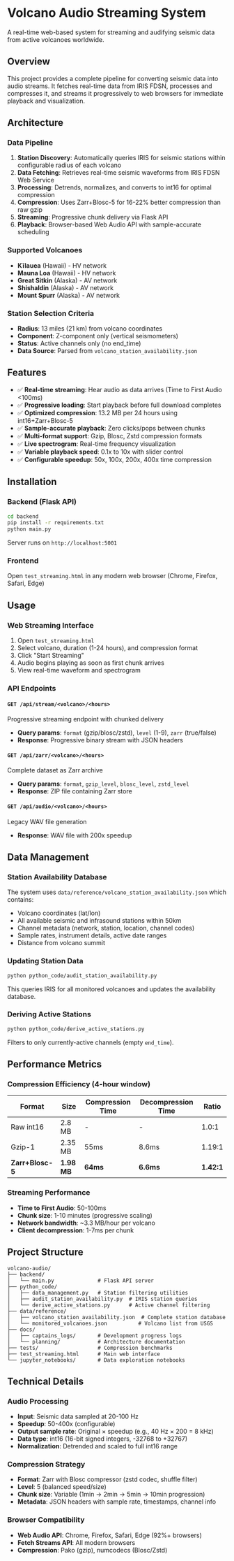 # Volcano Audio Streaming System

A real-time web-based system for streaming and audifying seismic data from active volcanoes worldwide.

## Overview

This project provides a complete pipeline for converting seismic data into audio streams. It fetches real-time data from IRIS FDSN, processes and compresses it, and streams it progressively to web browsers for immediate playback and visualization.

## Architecture

### Data Pipeline
1. **Station Discovery**: Automatically queries IRIS for seismic stations within configurable radius of each volcano
2. **Data Fetching**: Retrieves real-time seismic waveforms from IRIS FDSN Web Service
3. **Processing**: Detrends, normalizes, and converts to int16 for optimal compression
4. **Compression**: Uses Zarr+Blosc-5 for 16-22% better compression than raw gzip
5. **Streaming**: Progressive chunk delivery via Flask API
6. **Playback**: Browser-based Web Audio API with sample-accurate scheduling

### Supported Volcanoes
- **Kīlauea** (Hawaii) - HV network
- **Mauna Loa** (Hawaii) - HV network
- **Great Sitkin** (Alaska) - AV network
- **Shishaldin** (Alaska) - AV network
- **Mount Spurr** (Alaska) - AV network

### Station Selection Criteria
- **Radius**: 13 miles (21 km) from volcano coordinates
- **Component**: Z-component only (vertical seismometers)
- **Status**: Active channels only (no end_time)
- **Data Source**: Parsed from `volcano_station_availability.json`

## Features

- ✅ **Real-time streaming**: Hear audio as data arrives (Time to First Audio <100ms)
- ✅ **Progressive loading**: Start playback before full download completes
- ✅ **Optimized compression**: 13.2 MB per 24 hours using int16+Zarr+Blosc-5
- ✅ **Sample-accurate playback**: Zero clicks/pops between chunks
- ✅ **Multi-format support**: Gzip, Blosc, Zstd compression formats
- ✅ **Live spectrogram**: Real-time frequency visualization
- ✅ **Variable playback speed**: 0.1x to 10x with slider control
- ✅ **Configurable speedup**: 50x, 100x, 200x, 400x time compression

## Installation

### Backend (Flask API)
```bash
cd backend
pip install -r requirements.txt
python main.py
```
Server runs on `http://localhost:5001`

### Frontend
Open `test_streaming.html` in any modern web browser (Chrome, Firefox, Safari, Edge)

## Usage

### Web Streaming Interface
1. Open `test_streaming.html`
2. Select volcano, duration (1-24 hours), and compression format
3. Click "Start Streaming"
4. Audio begins playing as soon as first chunk arrives
5. View real-time waveform and spectrogram

### API Endpoints

#### `GET /api/stream/<volcano>/<hours>`
Progressive streaming endpoint with chunked delivery
- **Query params**: `format` (gzip/blosc/zstd), `level` (1-9), `zarr` (true/false)
- **Response**: Progressive binary stream with JSON headers

#### `GET /api/zarr/<volcano>/<hours>`
Complete dataset as Zarr archive
- **Query params**: `format`, `gzip_level`, `blosc_level`, `zstd_level`
- **Response**: ZIP file containing Zarr store

#### `GET /api/audio/<volcano>/<hours>`
Legacy WAV file generation
- **Response**: WAV file with 200x speedup

## Data Management

### Station Availability Database
The system uses `data/reference/volcano_station_availability.json` which contains:
- Volcano coordinates (lat/lon)
- All available seismic and infrasound stations within 50km
- Channel metadata (network, station, location, channel codes)
- Sample rates, instrument details, active date ranges
- Distance from volcano summit

### Updating Station Data
```bash
python python_code/audit_station_availability.py
```
This queries IRIS for all monitored volcanoes and updates the availability database.

### Deriving Active Stations
```bash
python python_code/derive_active_stations.py
```
Filters to only currently-active channels (empty `end_time`).

## Performance Metrics

### Compression Efficiency (4-hour window)
| Format | Size | Compression Time | Decompression Time | Ratio |
|--------|------|------------------|-------------------|-------|
| Raw int16 | 2.8 MB | - | - | 1.0:1 |
| Gzip-1 | 2.35 MB | 55ms | 8.6ms | 1.19:1 |
| **Zarr+Blosc-5** | **1.98 MB** | **64ms** | **6.6ms** | **1.42:1** |

### Streaming Performance
- **Time to First Audio**: 50-100ms
- **Chunk size**: 1-10 minutes (progressive scaling)
- **Network bandwidth**: ~3.3 MB/hour per volcano
- **Client decompression**: 1-7ms per chunk

## Project Structure

```
volcano-audio/
├── backend/
│   └── main.py              # Flask API server
├── python_code/
│   ├── data_management.py   # Station filtering utilities
│   ├── audit_station_availability.py  # IRIS station queries
│   └── derive_active_stations.py      # Active channel filtering
├── data/reference/
│   ├── volcano_station_availability.json  # Complete station database
│   └── monitored_volcanoes.json          # Volcano list from USGS
├── docs/
│   ├── captains_logs/       # Development progress logs
│   └── planning/            # Architecture documentation
├── tests/                   # Compression benchmarks
├── test_streaming.html      # Main web interface
└── jupyter_notebooks/       # Data exploration notebooks
```

## Technical Details

### Audio Processing
- **Input**: Seismic data sampled at 20-100 Hz
- **Speedup**: 50-400x (configurable)
- **Output sample rate**: Original × speedup (e.g., 40 Hz × 200 = 8 kHz)
- **Data type**: int16 (16-bit signed integers, -32768 to +32767)
- **Normalization**: Detrended and scaled to full int16 range

### Compression Strategy
- **Format**: Zarr with Blosc compressor (zstd codec, shuffle filter)
- **Level**: 5 (balanced speed/size)
- **Chunk size**: Variable (1min → 2min → 5min → 10min progression)
- **Metadata**: JSON headers with sample rate, timestamps, channel info

### Browser Compatibility
- **Web Audio API**: Chrome, Firefox, Safari, Edge (92%+ browsers)
- **Fetch Streams API**: All modern browsers
- **Compression**: Pako (gzip), numcodecs (Blosc/Zstd) 